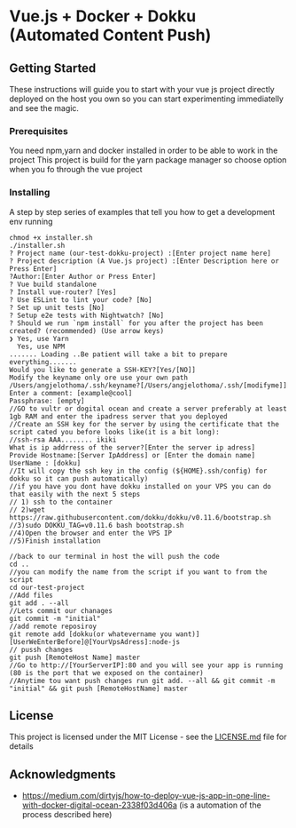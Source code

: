 # Vue.js + Docker + Dokku (Automated Content Push)

## Getting Started
These instructions will guide you to start with your vue js project directly deployed on the host you own so  you can start experimenting immediatelly and see the magic. 

### Prerequisites
You need npm,yarn and docker installed in order to be able to work in the project 
This project is build for the yarn package manager so choose option when you fo through the vue project

### Installing

A step by step series of examples that tell you how to get a development env running

```
chmod +x installer.sh
./installer.sh
? Project name (our-test-dokku-project) :[Enter project name here]
? Project description (A Vue.js project) :[Enter Description here or Press Enter]
?Author:[Enter Author or Press Enter]
? Vue build standalone
? Install vue-router? [Yes]
? Use ESLint to lint your code? [No]
? Set up unit tests [No]
? Setup e2e tests with Nightwatch? [No]
? Should we run `npm install` for you after the project has been created? (recommended) (Use arrow keys)
❯ Yes, use Yarn 
  Yes, use NPM 
....... Loading ..Be patient will take a bit to prepare everything.......
Would you like to generate a SSH-KEY?[Yes/[NO]]
Modify the keyname only ore use your own path /Users/angjelothoma/.ssh/keyname?[/Users/angjelothoma/.ssh/[modifyme]]
Enter a comment: [example@cool]
Passphrase: [empty]
//GO to vultr or dogital ocean and create a server preferably at least 1gb RAM and enter the ipadress server that you deployed
//Create an SSH key for the server by using the certificate that the script cated you before looks like(it is a bit long):
//ssh-rsa AAA........ ikiki 
What is ip addrress of the server?[Enter the server ip adress]
Provide Hostname:[Server IpAddress] or [Enter the domain name]
UserName : [dokku]
//It will copy the ssh key in the config (${HOME}.ssh/config) for dokku so it can push automatically)
//if you have you dont have dokku installed on your VPS you can do that easily with the next 5 steps
// 1) ssh to the container 
// 2)wget https://raw.githubusercontent.com/dokku/dokku/v0.11.6/bootstrap.sh
//3)sudo DOKKU_TAG=v0.11.6 bash bootstrap.sh
//4)Open the browser and enter the VPS IP 
//5)Finish installation 

//back to our terminal in host the will push the code
cd ..
//you can modify the name from the script if you want to from the script
cd our-test-project 
//Add files
git add . --all
//Lets commit our chanages 
git commit -m "initial"
//add remote reposiroy
git remote add [dokku(or whatevername you want)] [UserWeEnterBefore]@[YourVpsAdress]:node-js
// pussh changes
git push [RemoteHost Name] master
//Go to http://[YourServerIP]:80 and you will see your app is running (80 is the port that we exposed on the container)
//Anytime tou want push changes run git add. --all && git commit -m "initial" && git push [RemoteHostName] master
```
## License

This project is licensed under the MIT License - see the [LICENSE.md](LICENSE.md) file for details

## Acknowledgments

* https://medium.com/dirtyjs/how-to-deploy-vue-js-app-in-one-line-with-docker-digital-ocean-2338f03d406a (is a automation of the process described here)



